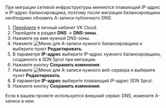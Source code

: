 При миграции сетевой инфраструктуры меняются плавающий IP-адрес и IP-адрес балансировщика, поэтому после миграции балансировщика необходимо обновить A-записи публичного DNS:

1. [Перейдите](https://msk.cloud.vk.com/app/) в личный кабинет VK Cloud.
1. Перейдите в раздел **DNS** → **DNS-зоны**.
1. Нажмите на имя нужной DNS-зоны.
1. Нажмите ![Меню](/ru/assets/more-icon.svg "inline") для A-записи нужного балансировщика и выберите пункт **Редактировать**.
1. В параметре **IP-адрес** выберите IP-адрес нужного балансировщика, созданного в SDN Sprut при миграции.
1. Нажмите кнопку **Сохранить изменения**.
1. Нажмите ![Меню](/ru/assets/more-icon.svg "inline") для A-записи нужного веб-сервера и выберите пункт **Редактировать**.
1. В параметре **IP-адрес** выберите плавающий IP-адрес SDN Sprut.
1. Нажмите кнопку **Сохранить изменения**.

<info>
Если в вашем проекте используется внешний сервис DNS, измените А-записи в нем.
</info>
